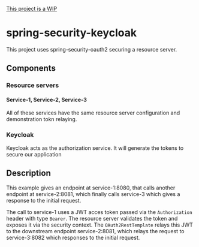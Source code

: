 [This project is a WIP](http://www.repostatus.org/badges/latest/wip.svg)

# spring-security-keycloak

This project uses spring-security-oauth2 securing a resource server.

## Components

### Resource servers

#### Service-1, Service-2, Service-3

All of these services have the same resource server configuration and demonstration tokn relaying.

### Keycloak

Keycloak acts as the authorization service. It will generate the tokens to secure our application

## Description

This example gives an endpoint at service-1:8080, that calls another endpoint at service-2:8081, which finally calls service-3 which gives a response to the initial request.

The call to service-1 uses a JWT acces token passed via the `Authorization` header with type `Bearer`. The resource server validates the token and exposes it via the security context. The `OAuth2RestTemplate` relays this JWT to the downstream endpoint service-2:8081, which relays the request to service-3:8082 which responses to the initial request.

